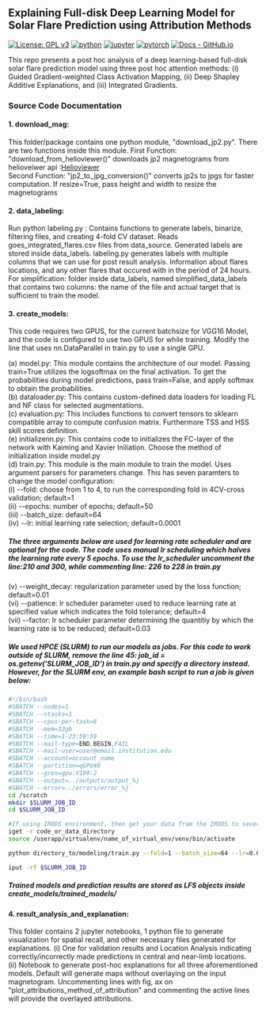 ## Explaining Full-disk Deep Learning Model for Solar Flare Prediction using Attribution Methods

[![License: GPL v3](https://img.shields.io/badge/License-GPLv3-blue.svg)](LICENSE) 
[![python](https://img.shields.io/badge/Python-3.7.11-3776AB.svg?style=flat&logo=python&logoColor=white)](https://www.python.org)
[![jupyter](https://img.shields.io/badge/Jupyter-Notebook-F37626.svg?style=flat&logo=Jupyter)](https://jupyterlab.readthedocs.io/en/stable)
[![pytorch](https://img.shields.io/badge/PyTorch-1.10.0-EE4C2C.svg?style=flat&logo=pytorch)](https://pytorch.org)
[![Docs - GitHub.io](https://img.shields.io/static/v1?logo=captum&style=flat&color=pink&label=lib&message=captum-0.5.0)](https://captum.ai/)

This repo presents a post hoc analysis of a deep learning-based full-disk solar flare prediction model using three post hoc attention methods: (i) Guided Gradient-weighted Class Activation Mapping, (ii) Deep Shapley Additive Explanations, and (iii) Integrated Gradients.

### Source Code Documentation

#### 1. download_mag:
This folder/package contains one python module, "download_jp2.py". There are two functions inside this module. First Function: "download_from_helioviewer()" downloads jp2 magnetograms from helioveiwer api :[Helioviewer](https://api.helioviewer.org/docs/v2/) <br />Second Function: "jp2_to_jpg_conversion()" converts jp2s to jpgs for faster computation. If resize=True, pass height and width to resize the magnetograms

#### 2. data_labeling:
Run python labeling.py : Contains functions to generate labels, binarize, filtering files, and creating 4-fold CV dataset.
Reads goes_integrated_flares.csv files from data_source.
Generated labels are stored inside data_labels. 
labeling.py generates labels with multiple columns that we can use for post result analysis. Information about flares locations, and any other flares that occured with in the period of 24 hours.
For simplification:  folder inside data_labels, named simplified_data_labels that contains two columns: the name of the file and actual target that is sufficient to train the model.

#### 3. create_models:
 This code requires two GPUS, for the current batchsize for VGG16 Model, and the code is configured to use two GPUS for while training.
 Modify the line that uses nn.DataParallel in train.py to use a single GPU. 
 <br/>

(a) model.py: This module contains the architecture of our model. Passing train=True utilizes the logsoftmax on the final activation. To get the probabilities during model predictions, pass train=False, and apply softmax to obtain the probabilities.<br /> 
(b) dataloader.py: This contains custom-defined data loaders for loading FL and NF class for selected augmentations.<br /> 
(c) evaluation.py: This includes functions to convert tensors to sklearn compatible array to compute confusion matrix. Furthermore TSS and HSS skill scores definition.<br /> 
(e) initializenn.py: This contains code to initializes the FC-layer of the network with Kaiming and Xavier Iniliation. Choose the method of initialization inside model.py<br /> 
(d) train.py: This module is the main module to train the model. Uses argument parsers for parameters change. This has seven paramters to change the model configuration:<br /> 
(i) --fold: choose from 1 to 4, to run the corresponding fold in 4CV-cross validation; default=1<br /> 
(ii) --epochs: number of epochs; default=50<br /> 
(iii) --batch_size: default=64<br /> 
(iv) --lr: initial learning rate selection; default=0.0001<br /> 
##### The three arguments below are used for learning rate scheduler and are optional for the code. The code uses manual lr scheduling which halves the learning rate every 5 epochs. To use the lr_scheduler uncomment the line:210 and 300, while commenting line: 226 to 228 in train.py 
(v) --weight_decay: regularization parameter used by the loss function; default=0.01<br /> 
(vi) --patience: lr scheduler parameter used to reduce learning rate at specified value which indicates the fold tolerance; default=4<br /> 
(vii) --factor: lr scheduler parameter determining the quantitiy by which the learning rate is to be reduced; default=0.03<br /> 

##### We used HPCE (SLURM) to run our models as jobs. For this code to work outside of SLURM, remove the line 45: job_id = os.getenv('SLURM_JOB_ID') in train.py  and specify a directory instead. However, for the SLURM env, an example bash script to run a job is given below: <br /> 

```bash
#!/bin/bash
#SBATCH --nodes=1
#SBATCH --ntasks=1
#SBATCH --cpus-per-task=8
#SBATCH --mem=32gb
#SBATCH --time=1-23:59:59
#SBATCH --mail-type=END,BEGIN,FAIL
#SBATCH --mail-user=user@email.institution.edu
#SBATCH --account=account_name
#SBATCH --partition=qGPU48
#SBATCH --gres=gpu:V100:2
#SBATCH --output=../outputs/output_%j
#SBATCH --error=../errors/error_%j
cd /scratch
mkdir $SLURM_JOB_ID
cd $SLURM_JOB_ID

#If using IRODS environment, then get your data from the IRODS to sever
iget -r code_or_data_directory
source /userapp/virtualenv/name_of_virtual_env/venv/bin/activate

python directory_to/modeling/train.py --fold=1 --batch_size=64 --lr=0.00001 --weight_decay=0.0001 --max_lr=0.0001 --models alex

iput -rf $SLURM_JOB_ID
```
##### Trained models and prediction results are stored as LFS objects inside create_models/trained_models/ 
#### 4. result_analysis_and_explanation:
This folder contains 2 jupyter notebooks, 1 python file to generate visualization for spatial recall, and other necessary files generated for explanations. 
(i) One for validation results and Location Analysis indicating correctly/incorrectly made predictions in central and near-limb locations. <br /> 
(ii) Notebook to generate post-hoc explanations for all three aforementioned models. Default will generate maps without overlaying on the input magnetogram. Uncommenting lines with fig, ax on "plot_attributions_method_of_attribution" and commenting the active lines will provide the overlayed attributions. 
